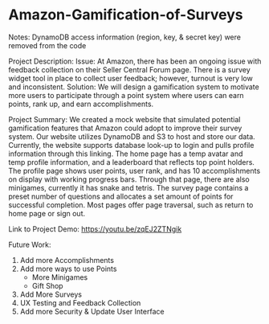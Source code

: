 # Amazon-Gamification-of-Surveys

Notes: DynamoDB access information (region, key, & secret key) were removed from the code

Project Description:
Issue: At Amazon, there has been an ongoing issue with feedback collection on their Seller Central Forum page. There is a survey widget tool in place to collect user feedback; however, turnout is very low and inconsistent.
Solution: We will design a gamification system to motivate more users to participate through a point system where users can earn points, rank up, and earn accomplishments.

Project Summary:
We created a mock website that simulated potential gamification features that Amazon could adopt to improve their survey system. Our website utilizes DynamoDB and S3 to host and store our data. Currently, the website supports database look-up to login and pulls profile information through this linking. The home page has a temp avatar and temp profile information, and a leaderboard that reflects top point holders. The profile page shows user points, user rank, and has 10 accomplishments on display with working progress bars. Through that page, there are also minigames, currently it has snake and tetris. The survey page contains a preset number of questions and allocates a set amount of points for successful completion. Most pages offer page traversal, such as return to home page or sign out.

Link to Project Demo:
https://youtu.be/zqEJ2ZTNgik

Future Work:
1) Add more Accomplishments
2) Add more ways to use Points
    - More Minigames
    - Gift Shop
4) Add More Surveys
5) UX Testing and Feedback Collection
6) Add more  Security & Update User Interface

